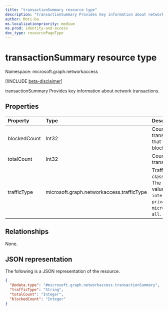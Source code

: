 ```yaml
---
title: "transactionSummary resource type"
description: "transactionSummary Provides key information about network transactions."
author: Moti-ba
ms.localizationpriority: medium
ms.prod: identity-and-access
doc_type: resourcePageType
---
```


# transactionSummary resource type

Namespace: microsoft.graph.networkaccess

[!INCLUDE [beta-disclaimer](../../includes/beta-disclaimer.md)]

transactionSummary Provides key information about network transactions.

## Properties
|Property|Type|Description|
|:---|:---|:---|
|blockedCount|Int32|Count of transactions that were blocked.|
|totalCount|Int32|Count of transactions.|
|trafficType|microsoft.graph.networkaccess.trafficType|Traffic classification. The possible values are: `internet`, `private`, `microsoft365`, `all`.|

## Relationships
None.

## JSON representation
The following is a JSON representation of the resource.
<!-- {
  "blockType": "resource",
  "@odata.type": "microsoft.graph.networkaccess.transactionSummary"
}
-->
``` json
{
  "@odata.type": "#microsoft.graph.networkaccess.transactionSummary",
  "trafficType": "String",
  "totalCount": "Integer",
  "blockedCount": "Integer"
}
```

